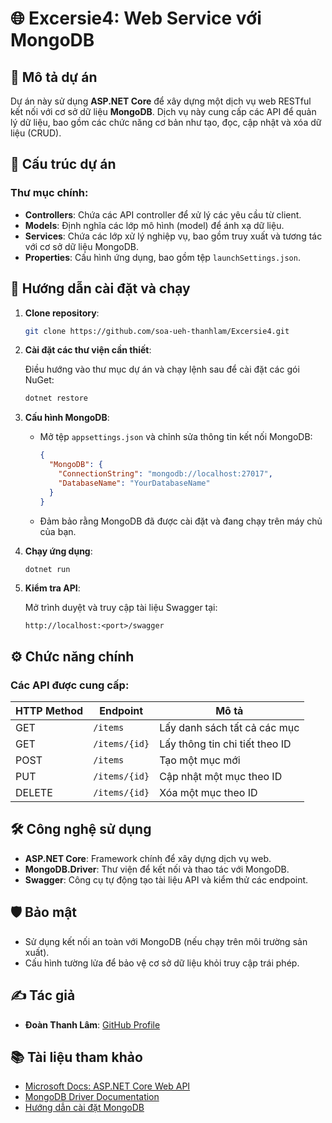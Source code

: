 # 🌐 Excersie4: Web Service với MongoDB

## 📝 Mô tả dự án

Dự án này sử dụng **ASP.NET Core** để xây dựng một dịch vụ web RESTful kết nối với cơ sở dữ liệu **MongoDB**. Dịch vụ này cung cấp các API để quản lý dữ liệu, bao gồm các chức năng cơ bản như tạo, đọc, cập nhật và xóa dữ liệu (CRUD).

## 📂 Cấu trúc dự án

### Thư mục chính:
- **Controllers**: Chứa các API controller để xử lý các yêu cầu từ client.
- **Models**: Định nghĩa các lớp mô hình (model) để ánh xạ dữ liệu.
- **Services**: Chứa các lớp xử lý nghiệp vụ, bao gồm truy xuất và tương tác với cơ sở dữ liệu MongoDB.
- **Properties**: Cấu hình ứng dụng, bao gồm tệp `launchSettings.json`.

## 🚀 Hướng dẫn cài đặt và chạy

1. **Clone repository**:

   ```bash
   git clone https://github.com/soa-ueh-thanhlam/Excersie4.git
   ```

2. **Cài đặt các thư viện cần thiết**:

   Điều hướng vào thư mục dự án và chạy lệnh sau để cài đặt các gói NuGet:

   ```bash
   dotnet restore
   ```

3. **Cấu hình MongoDB**:

   - Mở tệp `appsettings.json` và chỉnh sửa thông tin kết nối MongoDB:

     ```json
     {
       "MongoDB": {
         "ConnectionString": "mongodb://localhost:27017",
         "DatabaseName": "YourDatabaseName"
       }
     }
     ```

   - Đảm bảo rằng MongoDB đã được cài đặt và đang chạy trên máy chủ của bạn.

4. **Chạy ứng dụng**:

   ```bash
   dotnet run
   ```

5. **Kiểm tra API**:

   Mở trình duyệt và truy cập tài liệu Swagger tại:

   ```
   http://localhost:<port>/swagger
   ```

## ⚙️ Chức năng chính

### Các API được cung cấp:

| HTTP Method | Endpoint            | Mô tả                              |
|-------------|---------------------|-------------------------------------|
| GET         | `/items`            | Lấy danh sách tất cả các mục       |
| GET         | `/items/{id}`       | Lấy thông tin chi tiết theo ID     |
| POST        | `/items`            | Tạo một mục mới                   |
| PUT         | `/items/{id}`       | Cập nhật một mục theo ID          |
| DELETE      | `/items/{id}`       | Xóa một mục theo ID               |

## 🛠️ Công nghệ sử dụng

- **ASP.NET Core**: Framework chính để xây dựng dịch vụ web.
- **MongoDB.Driver**: Thư viện để kết nối và thao tác với MongoDB.
- **Swagger**: Công cụ tự động tạo tài liệu API và kiểm thử các endpoint.

## 🛡️ Bảo mật

- Sử dụng kết nối an toàn với MongoDB (nếu chạy trên môi trường sản xuất).
- Cấu hình tường lửa để bảo vệ cơ sở dữ liệu khỏi truy cập trái phép.

## ✍️ Tác giả

- **Đoàn Thanh Lâm**: [GitHub Profile](https://github.com/thanhlamcode)

## 📚 Tài liệu tham khảo

- [Microsoft Docs: ASP.NET Core Web API](https://learn.microsoft.com/en-us/aspnet/core/web-api/)
- [MongoDB Driver Documentation](https://www.mongodb.com/docs/drivers/csharp/)
- [Hướng dẫn cài đặt MongoDB](https://www.mongodb.com/docs/manual/installation/)
